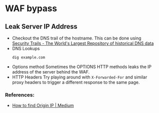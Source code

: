 # WAF bypass 
## Leak Server IP Address
- Checkout the DNS trail of the hostname. This can be done using 
		[Security Trails - The World's Largest Repository of historical DNS data](https://securitytrails.com/dns-trails)
- DNS Lookups
	```bash
	dig example.com
	```
- Options method
	Sometimes the OPTIONS HTTP methods leaks the IP address of the server behind the WAF.
- HTTP Headers
	Try playing around with `X-Forwarded-For` and similar proxy headers to trigger a different response to the same page.
### References:
- [How to find Origin IP | Medium](https://medium.com/@bobby.S/how-to-find-origin-ip-1f684f459942)

